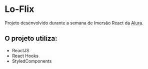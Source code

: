 # Lo-Flix
Projeto desenvolvido durante a semana de Imersão React da [Alura](https://www.alura.com.br/).

## O projeto utiliza:
* ReactJS
* React Hooks
* StyledComponents
